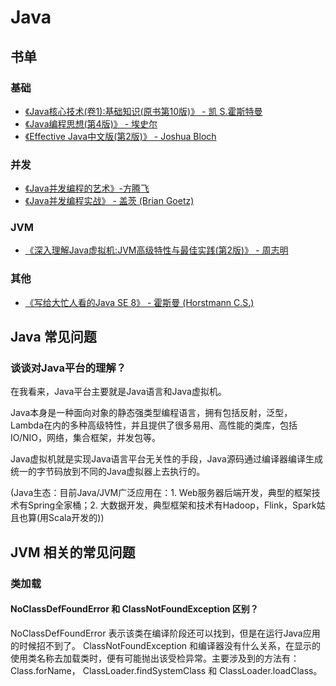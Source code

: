 # Java

## 书单

### 基础

+ [《Java核心技术(卷1):基础知识(原书第10版)》 - 凯 S.霍斯特曼 ](https://www.amazon.cn/dp/B01M06CLQM/ref=pd_bxgy_14_img_2?_encoding=UTF8&psc=1&refRID=KT0NFY9CTMKKNMCN7GNZ)
+ [《Java编程思想(第4版)》 - 埃史尔](https://www.amazon.cn/dp/B0011F7WU4/ref=pd_bxgy_14_img_3?_encoding=UTF8&psc=1&refRID=CNDMVA68EGX7RBFB3Y46)
+ [《Effective Java中文版(第2版)》 - Joshua Bloch](https://www.amazon.cn/dp/B001PTGR52/ref=pd_bxgy_14_img_3?_encoding=UTF8&psc=1&refRID=GTF5J33PK7XMBJN5TMH3)

### 并发

+ [《Java并发编程的艺术》-方腾飞](https://www.amazon.cn/dp/B012QIKPGM/ref=pd_sim_351_2?_encoding=UTF8&psc=1&refRID=BN9AWYWJ8ANKZ80K49SZ)
+ [《Java并发编程实战》 - 盖茨 (Brian Goetz)](https://www.amazon.cn/dp/B0077K9XHW/ref=pd_bxgy_14_img_2?_encoding=UTF8&psc=1&refRID=VFXA1N7FN4D37DAZ7CPD)

### JVM

+ [《深入理解Java虚拟机:JVM高级特性与最佳实践(第2版)》 - 周志明](https://www.amazon.cn/dp/B00D2ID4PK/ref=pd_bxgy_14_2?_encoding=UTF8&psc=1&refRID=MT6DXSTQF8N3V7KQAY59)

### 其他

+ [《写给大忙人看的Java SE 8》 - 霍斯曼 (Horstmann C.S.)](https://www.amazon.cn/dp/B00PYLOFWY/ref=pd_bxgy_14_2?_encoding=UTF8&psc=1&refRID=1PQZATG7DZHFW311Q5WF)

## Java 常见问题

### 谈谈对Java平台的理解？

在我看来，Java平台主要就是Java语言和Java虚拟机。

Java本身是一种面向对象的静态强类型编程语言，拥有包括反射，泛型，Lambda在内的多种高级特性，并且提供了很多易用、高性能的类库，包括IO/NIO，网络，集合框架，并发包等。

Java虚拟机就是实现Java语言平台无关性的手段，Java源码通过编译器编译生成统一的字节码放到不同的Java虚拟器上去执行的。

(Java生态：目前Java/JVM广泛应用在：1. Web服务器后端开发，典型的框架技术有Spring全家桶；2. 大数据开发，典型框架和技术有Hadoop，Flink，Spark姑且也算(用Scala开发的))

## JVM 相关的常见问题

### 类加载

#### NoClassDefFoundError 和 ClassNotFoundException 区别？

NoClassDefFoundError 表示该类在编译阶段还可以找到，但是在运行Java应用的时候招不到了。 ClassNotFoundException 和编译器没有什么关系，在显示的使用类名称去加载类时，便有可能抛出该受检异常。主要涉及到的方法有： Class.forName， ClassLoader.findSystemClass 和 ClassLoader.loadClass。